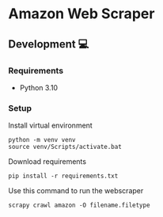 # Amazon Web Scraper

## Development :computer:
### Requirements
- Python 3.10

### Setup
Install virtual environment 
```
python -m venv venv
source venv/Scripts/activate.bat
```

Download requirements
```
pip install -r requirements.txt
```

Use this command to run the webscraper
```
scrapy crawl amazon -O filename.filetype
```
